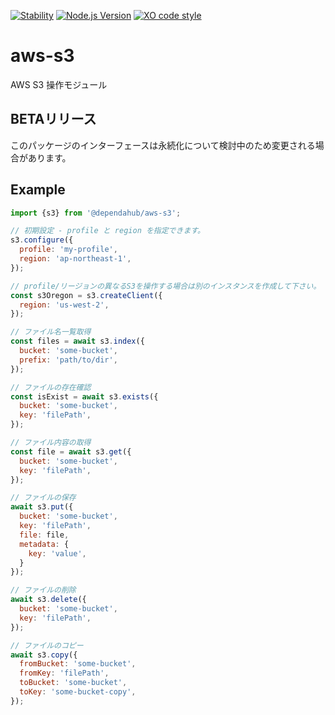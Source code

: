 [![Stability](https://img.shields.io/badge/Stability-BETA-purple.svg)]()
[![Node.js Version](https://img.shields.io/badge/node-20.x-brightgreen.svg)](https://nodejs.org/)
[![XO code style](https://shields.io/badge/code_style-5ed9c7?logo=xo&labelColor=gray&logoSize=auto)](https://github.com/xojs/xo)

# aws-s3

AWS S3 操作モジュール

## BETAリリース

このパッケージのインターフェースは永続化について検討中のため変更される場合があります。

## Example

```javascript
import {s3} from '@dependahub/aws-s3';

// 初期設定 - profile と region を指定できます。
s3.configure({
  profile: 'my-profile',
  region: 'ap-northeast-1',
});

// profile/リージョンの異なるS3を操作する場合は別のインスタンスを作成して下さい。
const s3Oregon = s3.createClient({
  region: 'us-west-2',
});

// ファイル名一覧取得
const files = await s3.index({
  bucket: 'some-bucket',
  prefix: 'path/to/dir',
});

// ファイルの存在確認
const isExist = await s3.exists({
  bucket: 'some-bucket',
  key: 'filePath',
});

// ファイル内容の取得
const file = await s3.get({
  bucket: 'some-bucket',
  key: 'filePath',
});

// ファイルの保存
await s3.put({
  bucket: 'some-bucket',
  key: 'filePath',
  file: file,
  metadata: {
    key: 'value',
  }
});

// ファイルの削除
await s3.delete({
  bucket: 'some-bucket',
  key: 'filePath',
});

// ファイルのコピー
await s3.copy({
  fromBucket: 'some-bucket',
  fromKey: 'filePath',
  toBucket: 'some-bucket',
  toKey: 'some-bucket-copy',
});
```
